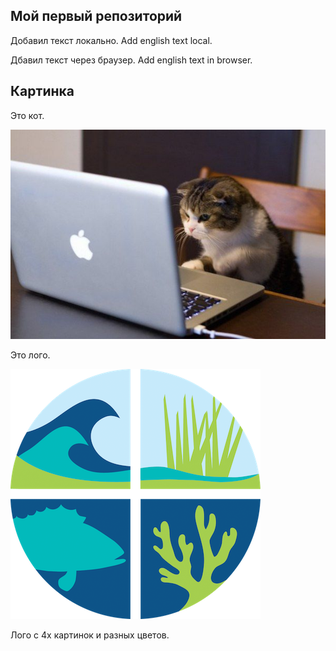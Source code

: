 ## Мой первый репозиторий

Добавил текст локально. 
Add english text local.

Дбавил текст через браузер. Add english text in browser.


## Картинка

Это кот.

![Это кот](cat.jpeg)

Это лого.

![Это лого](MarineGEO_logo.png)

Лого с 4х картинок и разных цветов.